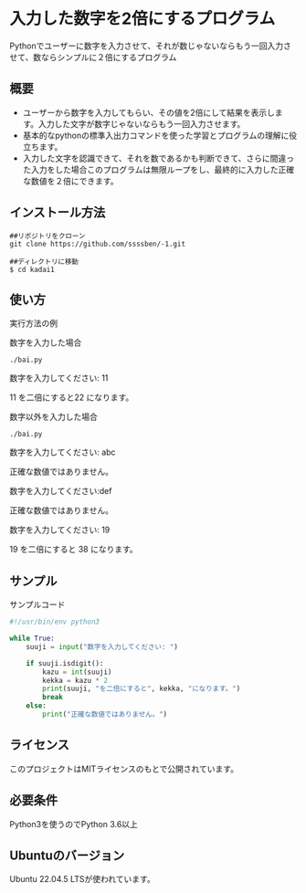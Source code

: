 # 入力した数字を2倍にするプログラム

Pythonでユーザーに数字を入力させて、それが数じゃないならもう一回入力させて、数ならシンプルに２倍にするプログラム

## 概要

- ユーザーから数字を入力してもらい、その値を2倍にして結果を表示します。入力した文字が数字じゃないならもう一回入力させます。
- 基本的なpythonの標準入出力コマンドを使った学習とプログラムの理解に役立ちます。
- 入力した文字を認識できて、それを数であるかも判断できて、さらに間違った入力をした場合このプログラムは無限ループをし、最終的に入力した正確な数値を２倍にできます。

## インストール方法
```
##リポジトリをクローン
git clone https://github.com/ssssben/-1.git

##ディレクトリに移動
$ cd kadai1
```
## 使い方

実行方法の例

数字を入力した場合

```
./bai.py
```
数字を入力してください: 11

11 を二倍にすると22 になります。


数字以外を入力した場合

```
./bai.py
```
数字を入力してください: abc

正確な数値ではありません。

数字を入力してください:def

正確な数値ではありません。

数字を入力してください: 19

19 を二倍にすると 38 になります。

## サンプル

サンプルコード

```python
#!/usr/bin/env python3

while True:
    suuji = input("数字を入力してください: ")

    if suuji.isdigit():
        kazu = int(suuji)
        kekka = kazu * 2
        print(suuji, "を二倍にすると", kekka, "になります。")
        break
    else:
        print("正確な数値ではありません。")
```

## ライセンス

このプロジェクトはMITライセンスのもとで公開されています。

## 必要条件
Python3を使うのでPython 3.6以上

## Ubuntuのバージョン
Ubuntu 22.04.5 LTSが使われています。
